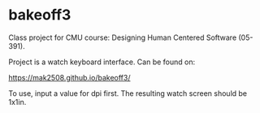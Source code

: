 # bakeoff3

Class project for CMU course: Designing Human Centered Software (05-391).

Project is a watch keyboard interface. Can be found on:

https://mak2508.github.io/bakeoff3/

To use, input a value for dpi first. The resulting watch screen should be 1x1in.
